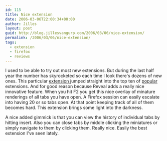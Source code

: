 ```yaml
---
id: 115
title: Nice extension
date: 2006-03-06T22:00:34+00:00
author: Jilles
layout: post
guid: http://blog.jillesvangurp.com/2006/03/06/nice-extension/
permalink: /2006/03/06/nice-extension/
tags:
  - extension
  - firefox
  - reviews
---
```

I used to be able to try out most new extensions. But during the last half year the number has skyrocketed so each time I look there's dozens of new ones. This particular <a href="https://addons.mozilla.org/extensions/moreinfo.php?application=firefox&category=Navigation&id=1942">extension </a>jumped straight into the top ten of <a href="https://addons.mozilla.org/extensions/showlist.php?application=firefox&numpg=10&category=Popular">popular </a>extensions. And for good reason because Reveal adds a really nice innovative feature. When you hit F2 you get this nice overlay of minature renderings of all tabs you have open. A Firefox session can easily escalate into having 20 or so tabs open. At that point keeping track of all of them becomes hard. This extension brings some light into the darkness.

A nice added gimmick is that you can view the history of individual tabs by hitting insert. Also you can close tabs by middle clicking the miniatures or simply navigate to them by clicking them. Really nice. Easily the best extension I've seen lately.